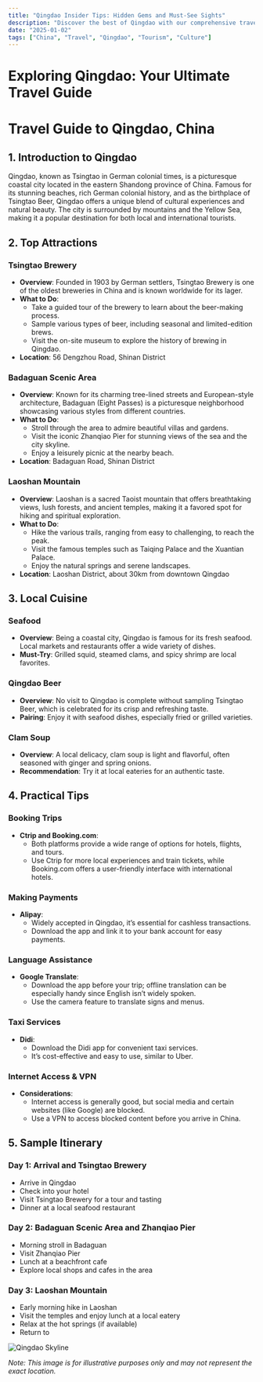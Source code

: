 ```yaml
---
title: "Qingdao Insider Tips: Hidden Gems and Must-See Sights"
description: "Discover the best of Qingdao with our comprehensive travel guide. Explore top attractions, savor local cuisine, and get insider tips for an unforgettable Chinese adventure."
date: "2025-01-02"
tags: ["China", "Travel", "Qingdao", "Tourism", "Culture"]
---
```


# Exploring Qingdao: Your Ultimate Travel Guide

# Travel Guide to Qingdao, China

## 1. Introduction to Qingdao
Qingdao, known as Tsingtao in German colonial times, is a picturesque coastal city located in the eastern Shandong province of China. Famous for its stunning beaches, rich German colonial history, and as the birthplace of Tsingtao Beer, Qingdao offers a unique blend of cultural experiences and natural beauty. The city is surrounded by mountains and the Yellow Sea, making it a popular destination for both local and international tourists.

## 2. Top Attractions

### Tsingtao Brewery
- **Overview**: Founded in 1903 by German settlers, Tsingtao Brewery is one of the oldest breweries in China and is known worldwide for its lager.
- **What to Do**: 
  - Take a guided tour of the brewery to learn about the beer-making process.
  - Sample various types of beer, including seasonal and limited-edition brews.
  - Visit the on-site museum to explore the history of brewing in Qingdao.
- **Location**: 56 Dengzhou Road, Shinan District

### Badaguan Scenic Area
- **Overview**: Known for its charming tree-lined streets and European-style architecture, Badaguan (Eight Passes) is a picturesque neighborhood showcasing various styles from different countries.
- **What to Do**:
  - Stroll through the area to admire beautiful villas and gardens.
  - Visit the iconic Zhanqiao Pier for stunning views of the sea and the city skyline.
  - Enjoy a leisurely picnic at the nearby beach.
- **Location**: Badaguan Road, Shinan District

### Laoshan Mountain
- **Overview**: Laoshan is a sacred Taoist mountain that offers breathtaking views, lush forests, and ancient temples, making it a favored spot for hiking and spiritual exploration.
- **What to Do**:
  - Hike the various trails, ranging from easy to challenging, to reach the peak.
  - Visit the famous temples such as Taiqing Palace and the Xuantian Palace.
  - Enjoy the natural springs and serene landscapes.
- **Location**: Laoshan District, about 30km from downtown Qingdao

## 3. Local Cuisine

### Seafood
- **Overview**: Being a coastal city, Qingdao is famous for its fresh seafood. Local markets and restaurants offer a wide variety of dishes.
- **Must-Try**: Grilled squid, steamed clams, and spicy shrimp are local favorites.

### Qingdao Beer
- **Overview**: No visit to Qingdao is complete without sampling Tsingtao Beer, which is celebrated for its crisp and refreshing taste.
- **Pairing**: Enjoy it with seafood dishes, especially fried or grilled varieties.

### Clam Soup
- **Overview**: A local delicacy, clam soup is light and flavorful, often seasoned with ginger and spring onions.
- **Recommendation**: Try it at local eateries for an authentic taste.

## 4. Practical Tips

### Booking Trips
- **Ctrip and Booking.com**: 
  - Both platforms provide a wide range of options for hotels, flights, and tours. 
  - Use Ctrip for more local experiences and train tickets, while Booking.com offers a user-friendly interface with international hotels.

### Making Payments
- **Alipay**: 
  - Widely accepted in Qingdao, it’s essential for cashless transactions.
  - Download the app and link it to your bank account for easy payments.

### Language Assistance
- **Google Translate**:
  - Download the app before your trip; offline translation can be especially handy since English isn’t widely spoken.
  - Use the camera feature to translate signs and menus.

### Taxi Services
- **Didi**: 
  - Download the Didi app for convenient taxi services.
  - It’s cost-effective and easy to use, similar to Uber.

### Internet Access & VPN
- **Considerations**: 
  - Internet access is generally good, but social media and certain websites (like Google) are blocked.
  - Use a VPN to access blocked content before you arrive in China.

## 5. Sample Itinerary

### Day 1: Arrival and Tsingtao Brewery
- Arrive in Qingdao
- Check into your hotel
- Visit Tsingtao Brewery for a tour and tasting
- Dinner at a local seafood restaurant

### Day 2: Badaguan Scenic Area and Zhanqiao Pier
- Morning stroll in Badaguan
- Visit Zhanqiao Pier
- Lunch at a beachfront cafe
- Explore local shops and cafes in the area

### Day 3: Laoshan Mountain
- Early morning hike in Laoshan
- Visit the temples and enjoy lunch at a local eatery
- Relax at the hot springs (if available)
- Return to

<img src="https://source.unsplash.com/1600x900/?Qingdao,cityscape" alt="Qingdao Skyline" loading="lazy">

*Note: This image is for illustrative purposes only and may not represent the exact location.*

